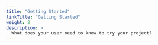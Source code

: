 ```yaml
---
title: "Getting Started"
linkTitle: "Getting Started"
weight: 2
description: >
  What does your user need to know to try your project?
---
```

